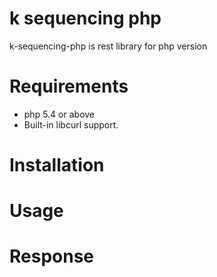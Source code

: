 k sequencing php
=========================
k-sequencing-php is rest library for php version 

# Requirements
* php 5.4 or above
* Built-in libcurl support.

# Installation 

# Usage 

# Response 

